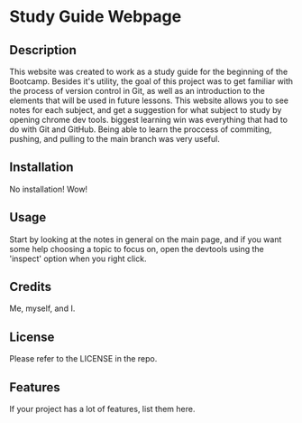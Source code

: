 # Study Guide Webpage
## Description

This website was created to work as a study guide for the beginning of the Bootcamp.
Besides it's utility, the goal of this project was to get familiar with the process of version control in Git, as well as an introduction to the elements that will be used in future lessons.
This website allows you to see notes for each subject, and get a suggestion for what subject to study by opening chrome dev tools.
biggest learning win was everything that had to do with Git and GitHub. Being able to learn the proccess of commiting, pushing, and pulling to the main branch was very useful.

## Installation

No installation! Wow!

## Usage

Start by looking at the notes in general on the main page, and if you want some help choosing a topic to focus on, open the devtools using the 'inspect' option when you right click.

## Credits

Me, myself, and I.

## License

Please refer to the LICENSE in the repo.

## Features

If your project has a lot of features, list them here.
